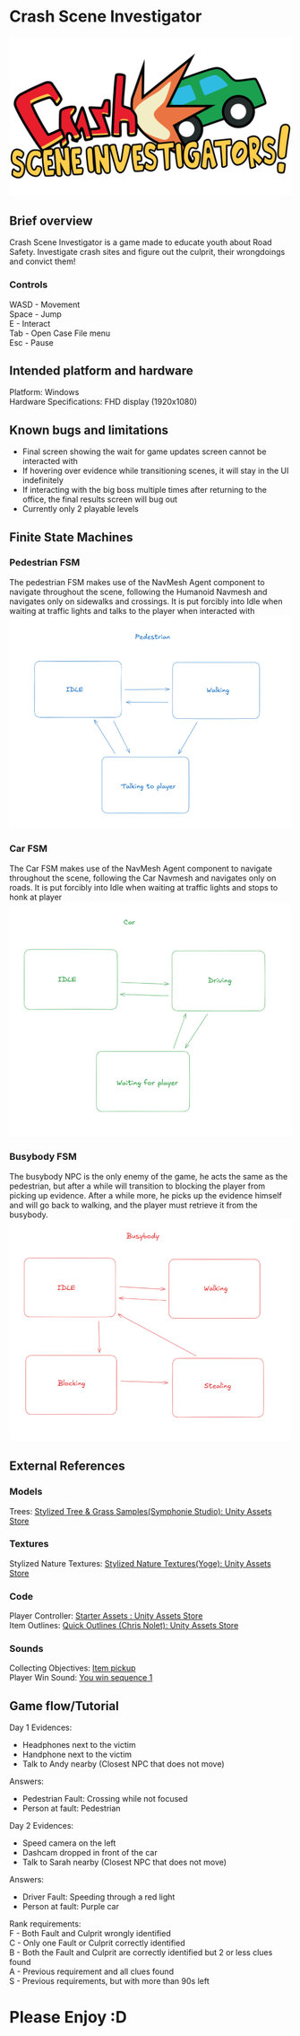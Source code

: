 # Crash Scene Investigator
![Crash Scene Investigator](Assets/Sprites/CSI%20Logo.png)
## Brief overview
Crash Scene Investigator is a game made to educate youth about Road Safety. Investigate crash sites and figure out the culprit, their wrongdoings and convict them!
### Controls
WASD - Movement<br/>
Space - Jump<br/>
E - Interact<br/>
Tab - Open Case File menu<br/>
Esc - Pause <br/>

## Intended platform and hardware
Platform: Windows<br/>
Hardware Specifications: FHD display (1920x1080)<br/>

## Known bugs and limitations
- Final screen showing the wait for game updates screen cannot be interacted with
- If hovering over evidence while transitioning scenes, it will stay in the UI indefinitely
- If interacting with the big boss multiple times after returning to the office, the final results screen will bug out
- Currently only 2 playable levels

## Finite State Machines
### Pedestrian FSM
The pedestrian FSM makes use of the NavMesh Agent component to navigate throughout the scene, following the Humanoid Navmesh and navigates only on sidewalks and crossings. It is put forcibly into Idle when waiting at traffic lights and talks to the player when interacted with<br/>
![Pedestrian FSM](FSM1.png)
### Car FSM
The Car FSM makes use of the NavMesh Agent component to navigate throughout the scene, following the Car Navmesh and navigates only on roads. It is put forcibly into Idle when waiting at traffic lights and stops to honk at player<br/>
![Car FSM](FSM2.png)
### Busybody FSM
The busybody NPC is the only enemy of the game, he acts the same as the pedestrian, but after a while will transition to blocking the player from picking up evidence. After a while more, he picks up the evidence himself and will go back to walking, and the player must retrieve it from the busybody.<br/>
![Busybody FSM](FSM3.png)


## External References
### Models
Trees: [Stylized Tree & Grass Samples(Symphonie Studio): Unity Assets Store](https://assetstore.unity.com/packages/3d/vegetation/trees/stylized-tree-grass-samples-304714)<br/>
### Textures
Stylized Nature Textures: [Stylized Nature Textures(Yoge): Unity Assets Store](https://assetstore.unity.com/packages/2d/textures-materials/stylized-nature-textures-228680)<br/>
### Code
Player Controller: [Starter Assets : Unity Assets Store](https://assetstore.unity.com/packages/essentials/starter-assets-character-controllers-urp-267961?srsltid=AfmBOopwNbftk8lbgmCCX9WvvS_A8_Uv_wj1qGvzOyF7IJB54vSBqTKp)<br/>
Item Outlines: [Quick Outlines (Chris Nolet): Unity Assets Store](https://assetstore.unity.com/packages/tools/particles-effects/quick-outline-115488?aid=1101l9Bhe )<br/>
### Sounds
Collecting Objectives: [Item pickup](https://pixabay.com/sound-effects/item-pickup-37089/)<br/>
Player Win Sound: [You win sequence 1](https://pixabay.com/sound-effects/you-win-sequence-1-183948/)<br/>

## Game flow/Tutorial
Day 1
Evidences: 
- Headphones next to the victim
- Handphone next to the victim
- Talk to Andy nearby (Closest NPC that does not move)

Answers:
- Pedestrian Fault: Crossing while not focused
- Person at fault: Pedestrian

Day 2
Evidences: <br/>
- Speed camera on the left
- Dashcam dropped in front of the car
- Talk to Sarah nearby (Closest NPC that does not move)

Answers:
- Driver Fault: Speeding through a red light
- Person at fault: Purple car

Rank requirements:<br/>
F - Both Fault and Culprit wrongly identified <br/>
C - Only one Fault or Culprit correctly identified <br/>
B - Both the Fault and Culprit are correctly identified but 2 or less clues found<br/>
A - Previous requirement and all clues found<br/>
S - Previous requirements, but with more than 90s left<br/>

# Please Enjoy :D
